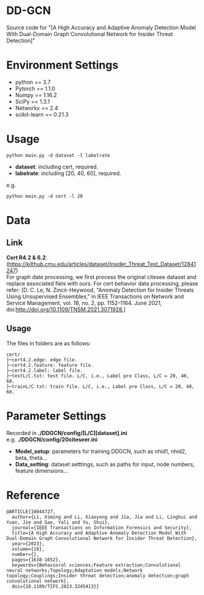 # DD-GCN
Source code for "[A High Accuracy and Adaptive Anomaly Detection Model With Dual-Domain Graph Convolutional Network for Insider Threat Detection]"

# Environment Settings 
* python == 3.7   
* Pytorch == 1.1.0  
* Numpy == 1.16.2  
* SciPy == 1.3.1  
* Networkx == 2.4  
* scikit-learn == 0.21.3  

# Usage 
````
python main.py -d dataset -l labelrate
````
* **dataset**: including cert, required.  
* **labelrate**: including \[20, 40, 60\], required.  

e.g.  
````
python main.py -d cert -l 20
````

# Data
## Link
**Cert R4.2 & 6.2**: (https://kilthub.cmu.edu/articles/dataset/Insider_Threat_Test_Dataset/12841247)  
For graph date processing, we first process the original citesee dataset and replace associated fiels with ours.
For cert behavior data processing, please refer:
[D. C. Le, N. Zincir-Heywood, "Anomaly Detection for Insider Threats Using Unsupervised Ensembles," in IEEE Transactions on Network and Service Management, vol. 18, no. 2, pp. 1152–1164. June 2021, doi:http://doi.org/10.1109/TNSM.2021.3071928.]

## Usage
 The files in folders are as follows:
````
cert/
├─cert4.2.edge: edge file.  
├─cert4.2.feature: feature file.  
├─cert4.2.label: label file.  
├─testL/C.txt: test file. L/C, i.e., Label pre Class, L/C = 20, 40, 60.   
├─trainL/C.txt: train file. L/C, i.e., Label pre Class, L/C = 20, 40, 60.  
````
# Parameter Settings

Recorded in   **./DDGCN/config/[L/C][dataset].ini**  
e.g.   **./DDGCN/config/20citeseer.ini**  

* **Model_setup**: parameters for training DDGCN, such as nhid1, nhid2, beta, theta... 
* **Data_setting**: dataset setttings, such as paths for input, node numbers, feature dimensions...

# Reference
````
@ARTICLE{10044727,
  author={Li, Ximing and Li, Xiaoyong and Jia, Jia and Li, Linghui and Yuan, Jie and Gao, Yali and Yu, Shui},
  journal={IEEE Transactions on Information Forensics and Security}, 
  title={A High Accuracy and Adaptive Anomaly Detection Model With Dual-Domain Graph Convolutional Network for Insider Threat Detection}, 
  year={2023},
  volume={18},
  number={},
  pages={1638-1652},
  keywords={Behavioral sciences;Feature extraction;Convolutional neural networks;Topology;Adaptation models;Network topology;Couplings;Insider threat detection;anomaly detection;graph convolutional network},
  doi={10.1109/TIFS.2023.3245413}}

````
